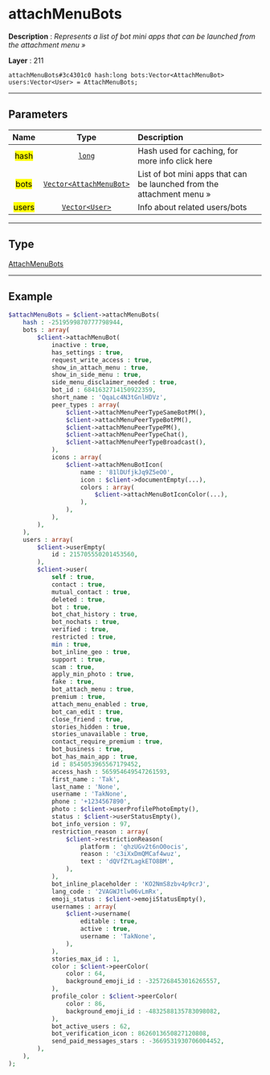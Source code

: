 # attachMenuBots

**Description** : *Represents a list of bot mini apps that can be launched from the attachment menu »*

**Layer** : 211

```tl
attachMenuBots#3c4301c0 hash:long bots:Vector<AttachMenuBot> users:Vector<User> = AttachMenuBots;
```

---

## Parameters

| Name | Type | Description |
| :---: | :---: | :--- |
| <mark>hash</mark> | [`long`](type/long) | Hash used for caching, for more info click here |
| <mark>bots</mark> | [`Vector<AttachMenuBot>`](type/AttachMenuBot) | List of bot mini apps that can be launched from the attachment menu » |
| <mark>users</mark> | [`Vector<User>`](type/User) | Info about related users/bots |

---

## Type

[AttachMenuBots](type/AttachMenuBots)

---

## Example

```php
$attachMenuBots = $client->attachMenuBots(
	hash : -2519599870777798944,
	bots : array(
		$client->attachMenuBot(
			inactive : true,
			has_settings : true,
			request_write_access : true,
			show_in_attach_menu : true,
			show_in_side_menu : true,
			side_menu_disclaimer_needed : true,
			bot_id : 6841632714150922359,
			short_name : 'QqaLc4N3tGnlHDVz',
			peer_types : array(
				$client->attachMenuPeerTypeSameBotPM(),
				$client->attachMenuPeerTypeBotPM(),
				$client->attachMenuPeerTypePM(),
				$client->attachMenuPeerTypeChat(),
				$client->attachMenuPeerTypeBroadcast(),
			),
			icons : array(
				$client->attachMenuBotIcon(
					name : '81lDUfjkJq9Z5eO0',
					icon : $client->documentEmpty(...),
					colors : array(
						$client->attachMenuBotIconColor(...),
					),
				),
			),
		),
	),
	users : array(
		$client->userEmpty(
			id : 215705550201453560,
		),
		$client->user(
			self : true,
			contact : true,
			mutual_contact : true,
			deleted : true,
			bot : true,
			bot_chat_history : true,
			bot_nochats : true,
			verified : true,
			restricted : true,
			min : true,
			bot_inline_geo : true,
			support : true,
			scam : true,
			apply_min_photo : true,
			fake : true,
			bot_attach_menu : true,
			premium : true,
			attach_menu_enabled : true,
			bot_can_edit : true,
			close_friend : true,
			stories_hidden : true,
			stories_unavailable : true,
			contact_require_premium : true,
			bot_business : true,
			bot_has_main_app : true,
			id : 8545053965567179452,
			access_hash : 565954649547261593,
			first_name : 'Tak',
			last_name : 'None',
			username : 'TakNone',
			phone : '+1234567890',
			photo : $client->userProfilePhotoEmpty(),
			status : $client->userStatusEmpty(),
			bot_info_version : 97,
			restriction_reason : array(
				$client->restrictionReason(
					platform : 'qhzUGv2t6nO0ocis',
					reason : 'c3iXxDmQMCaf4wuz',
					text : 'dQVfZYLagkETO8BM',
				),
			),
			bot_inline_placeholder : 'KO2NmS8zbv4p9crJ',
			lang_code : '2VAGWJtlw06vLmRx',
			emoji_status : $client->emojiStatusEmpty(),
			usernames : array(
				$client->username(
					editable : true,
					active : true,
					username : 'TakNone',
				),
			),
			stories_max_id : 1,
			color : $client->peerColor(
				color : 64,
				background_emoji_id : -3257268453016265557,
			),
			profile_color : $client->peerColor(
				color : 86,
				background_emoji_id : -4832588135783098082,
			),
			bot_active_users : 62,
			bot_verification_icon : 8626013650827120808,
			send_paid_messages_stars : -3669531930706004452,
		),
	),
);
```